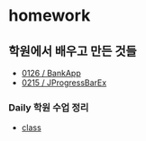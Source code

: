 # homework

## 학원에서 배우고 만든 것들
- [0126 / BankApp](https://github.com/tilsong/homework/tree/main/BankApp)
- [0215 / JProgressBarEx](https://github.com/tilsong/homework/blob/main/simple/JProgressBarEx.java)

### Daily 학원 수업 정리
* [class](https://github.com/tilsong/homework/tree/main/class)